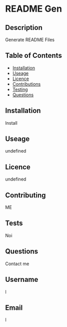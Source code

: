 # README Gen
## Description
Generate README Files
## Table of Contents
* [Installation](#installation)
* [Useage](#useage)
* [Licence](#licence)
* [Contributions](#contributors)
* [Testing](#tests)
* [Questions](#questions)
## Installation
Install
## Useage
undefined
## Licence
undefined
## Contributing
ME
## Tests
Noi
## Questions
Contact me
## Username
l
## Email
l

